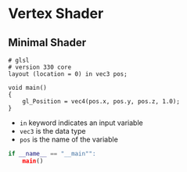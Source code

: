 # Vertex Shader
## Minimal Shader
```clike
# glsl
# version 330 core
layout (location = 0) in vec3 pos;

void main()
{
	gl_Position = vec4(pos.x, pos.y, pos.z, 1.0);
}
```
- `in` keyword indicates an input variable
- `vec3` is the data type
- `pos` is the name of the variable

```python
if __name__ == "__main"":
	main()
```

